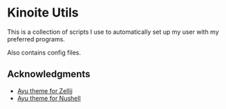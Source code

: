# Kinoite Utils

This is a collection of scripts I use to automatically set up my user with my preferred programs.

Also contains config files.

## Acknowledgments

- [Ayu theme for Zellij](https://github.com/zellij-org/zellij/blob/main/zellij-utils/assets/themes/ayu.kdl)
- [Ayu theme for Nushell](https://github.com/nushell/nu_scripts/blob/main/themes/nu-themes/ayu.nu) 
